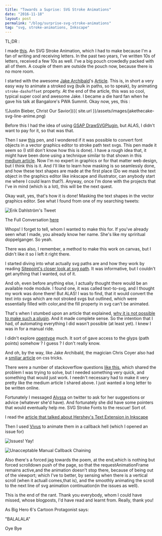 ```yaml
---
title: "Towards a Suprise: SVG Stroke Animations"
date: "2016-11-18"
layout: post
permalink: "/blog/surprise-svg-stroke-animations"
tag: "svg, stroke-animations, Inkscape"
---
```


TL;DR : 

I made [this](https://bhavri.github.io). An SVG Stroke Animation, which I had to make because I'm a fan of writing and receiving letters. In the past two years, I've written 10s of letters, received a few 10s as well. I've a big pouch crowdedly packed with all of them. A couple of them are outside the pouch now, because there is no more room. 

I started with the awesome [Jake Archibald](https://twitter.com/jaffathecake)'s [Article](https://jakearchibald.com/2013/animated-line-drawing-svg/). This is, in short a very easy way to animate a stroked svg (bulk in paths, so to speak), by animating `stroke-dashoffset` property. At the end of the article, this was so cool, typical super cool and awesome Jake. I became a die hard fan when he gave his talk at Bangalore's PWA Summit. Okay now, yes, this : 

![Justin Bieber, Christ Our Savior]({{ site.url }}/assets/images/jakethecake-svg-line-anime.png)

Before this I had the idea of using [GSAP DrawSVGPlugin](https://greensock.com/drawSVG), but ALAS, I didn't want to pay for it, so that was that.

Then I saw [this](https://codepen.io/munkholm/pen/EaZJQE) pen, and I wondered if it was possible to convert font objects in a vector graphics editor to stroke path text svgs. This pen made it seem so (I still don't know how this is done). I have a rough idea that, it might have been done using a technique similar to that shown in this [medium article](https://medium.com/@gordonnl/stylised-line-animations-ded23320ffe5#.jb5a4whlx). Now I'm no expert in graphics or for that matter web design, but I think this is it. And I'll like to learn how masking is so seamlessly done, and how these text shapes are made at the first place (Do we mask the text object in the graphics editor like inkscape and illustrator, can anybody start me where I could learn that?). Anyway, once I'm done with the projects that I've in mind (which is a lot), this will be the next quest.

Okay wait, yes, that's how it is done! Masking the text shapes in the vector graphics editor. See what I found from one of my searching tweets: 

![Erik Dahlström's Tweet]({{site.url}}/assets/images/svg-animated-mast-text-shapes-tweet.png)

The Full Conversation [here](https://twitter.com/erikdahlstrom/status/779022861818290177)

Whops! I forget to tell, whom I wanted to make this for. If you've already seen what I made, you already know her name. She's like my spriritual doppelganger. So yeah.

There was also, I remember, a method to make this work on canvas, but I didn't like it so I left it right there.

I started diving into what actually svg paths are and  how they work by reading [Sitepoint's closer look at svg path](https://www.sitepoint.com/closer-look-svg-path-data/). It was informative, but I couldn't get anything that I wanted, out of it.

And oh, even before anything else, I actually thought there would be an available node module. I found one, it was called text-to-svg, and I thought my work was done there! But ALAS! I was to find, that it would convert the text into svgs which are not stroked svgs but outlined, which were essentially filled with color,and the fill property in svg can't be animated.

That's when I stumbed upon an article that explained, [why it is not possible to make such a plugin](http://graphicdesign.stackexchange.com/questions/39178/animate-drawing-of-svg-text/40990#40990?newreg=753c630034d34d3bbf5dca7a9da28ebd). And it made complete sense. So the intention that I had, of automating everything I did wasn't possible (at least yet). I knew I was in for a manual ride.

I didn't explore [opentype](http://opentype.js.org/) much. It sort of gave access to the glyps (path points) somehow ? I guess ? I don't really know. 

And oh, by the way, like Jake Archibald, the magician Chris Coyer also had a [smiliar article](https://css-tricks.com/svg-line-animation-works/) on css tricks. 

There were a number of stackoverflow questions [like this](http://stackoverflow.com/questions/32060838/svg-handwriting-animation-without-using-stroke-properties), which shared the problem I was trying to solve, but I needed something very quick, and something that would just work. I needn't necessary had to make it very pretty like the medium article I shared above. I just wanted a long letter to be written online. 

Fortunately I messaged [Alyssa](https://twitter.com/AlyssaNicoll) on twitter to ask for her suggestions or advice (whatever she'd have). And fortunately she did have some pointers that would eventually help me. SVG Stroke Fonts to the rescue! Sort of. 

I read the [article that talked about Hershey's Text Extension in Inkscape](http://www.evilmadscientist.com/2011/hershey-text-an-inkscape-extension-for-engraving-fonts/)

Then I used [Vivus](https://github.com/maxwellito/vivus) to animate them in a callback hell (which I opened an issue for)

![Issues! Yay!]({{site.url}}/assets/images/bhavri-github-issues.png)

![Unacceptable Manual Callback Chaining]({{site.url}}/assets/images/bhavri-github-callbacks.png)

Also there's a forced jag towards the poem, at the end,which is nothing but forced scrolldown push of the page, so that the requestAnimationFrame remains active,and the animation doesn't stop there, because of being out of the viewport; which I've to better, by sensing when there is a vertical scroll (when it actuall comes,that is), and the smoothly animating the scroll to the next line of svg animation continuation(in the issues as well). 

This is the end of the rant. Thank you everybody, whom I could have missed, whose blogposts, I'd have read and learnt from. Really, thank you! 

As Big Hero 6's Cartoon Protagonist says: 

"BALALALA"

Oye Bye

